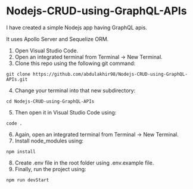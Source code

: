 # Nodejs-CRUD-using-GraphQL-APIs

I have created a simple Nodejs app having GraphQL apis.

It uses Apollo Server and Sequelize ORM.

1. Open Visual Studio Code.
2. Open an integrated terminal from Terminal -> New Terminal.
3. Clone this repo using the following git command:

```
git clone https://github.com/abdulakhir98/Nodejs-CRUD-using-GraphQL-APIs.git
```
4. Change your terminal into that new subdirectory:

```
cd Nodejs-CRUD-using-GraphQL-APIs
```
5. Then open it in Visual Studio Code using:

```
code .
```
6. Again, open an integrated terminal from Terminal -> New Terminal.
7. Install node_modules using:

```
npm install
```

8. Create .env file in the root folder using .env.example file.
9. Finally, run the project using:

```
npm run devStart
```

